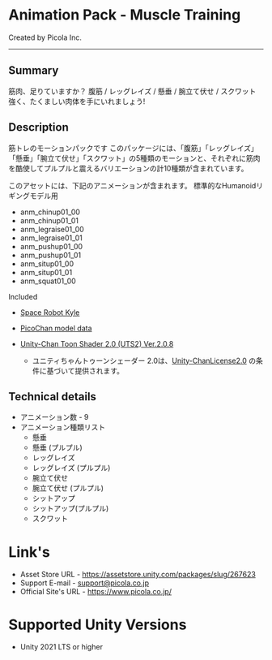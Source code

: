 # Animation Pack - Muscle Training
Created by Picola Inc.

---
## Summary
筋肉、足りていますか？
腹筋 / レッグレイズ / 懸垂 / 腕立て伏せ / スクワット
強く、たくましい肉体を手にいれましょう!

## Description
筋トレのモーションパックです
このパッケージには、「腹筋」「レッグレイズ」「懸垂」「腕立て伏せ」「スクワット」の5種類のモーションと、それぞれに筋肉を酷使してプルプルと震えるバリエーションの計10種類が含まれています。

このアセットには、下記のアニメーションが含まれます。
標準的なHumanoidリギングモデル用
- anm_chinup01_00
- anm_chinup01_01
- anm_legraise01_00
- anm_legraise01_01
- anm_pushup01_00
- anm_pushup01_01
- anm_situp01_00
- anm_situp01_01
- anm_squat01_00

Included

* [Space Robot Kyle](https://assetstore.unity.com/packages/3d/characters/robots/space-robot-kyle-4696)

* [PicoChan model data](https://assetstore.unity.com/packages/slug/220038)

* [Unity-Chan Toon Shader 2.0 (UTS2) Ver.2.0.8](https://github.com/unity3d-jp/UnityChanToonShaderVer2_Project)
    - ユニティちゃんトゥーンシェーダー 2.0は、[Unity-ChanLicense2.0](https://unity-chan.com/contents/guideline/) の条件に基づいて提供されます。

## Technical details
* アニメーション数 - 9
* アニメーション種類リスト
    - 懸垂
    - 懸垂 (プルプル)
    - レッグレイズ
    - レッグレイズ (プルプル)
    - 腕立て伏せ
    - 腕立て伏せ (プルプル)
    - シットアップ
    - シットアップ(プルプル)
    - スクワット

# Link's
* Asset Store URL - <https://assetstore.unity.com/packages/slug/267623>
* Support E-mail - <support@picola.co.jp>
* Official Site's URL - <https://www.picola.co.jp/>

# Supported Unity Versions
* Unity 2021 LTS or higher
